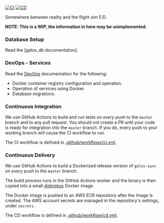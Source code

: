 [![CI](https://github.com/ED-NEWP/galos/actions/workflows/ci.yml/badge.svg)](https://github.com/ED-NEWP/galos/actions/workflows/ci.yml) [![CD](https://github.com/ED-NEWP/galos/actions/workflows/cd.yml/badge.svg)](https://github.com/ED-NEWP/galos/actions/workflows/cd.yml)

Somewhere between reality and the flight sim E:D.

**NOTE: This is a WIP, the information in here may be unimplemented.**


### Database Setup

Read the [galos_db documentation].

### DevOps - Services

Read the [DevOps](./devops/README.md) documentation for the following:

- Docker container registry configuration and operation.
- Operation of services using Docker.
- Database migrations.

### Continuous Integration

We use GitHub Actions to build and run tests on _every push_ to the `master` branch and to any pull request. You should not create a PR until your code is ready for integration into the `master` branch. If you do, every push to your working branch will cause the CI workflow to run.

The CI workflow is defined in [.github/workflows/ci.yml](.github/workflows/ci.yml).

### Continuous Delivery

We use GitHub Actions to build a Dockerized release version of `galos-sync` on _every push_ to the `master` branch.

The build process runs in the GitHub Actions worker and the binary is then copied into a small [distroless](https://github.com/GoogleContainerTools/distroless) Docker image.

The Docker image is pushed to an AWS ECR repository after the image is created.
The AWS account secrets are managed in the repository's settings, under `secrets`.

The CD workflow is defined in [.github/workflow/cd.yml](.github/workflow/cd.yml).
